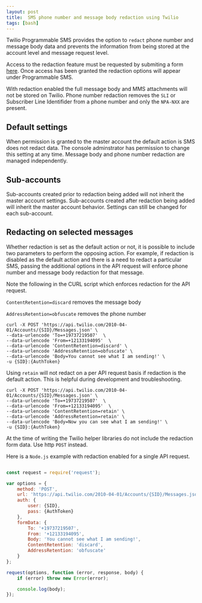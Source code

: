 ```yaml
---
layout: post
title:  SMS phone number and message body redaction using Twilio
tags: [bash]
---
```

Twilio Programmable SMS provides the option to `redact` phone number and message body data and prevents the information from being stored at the account level and message request level.
<!--more-->

Access to the redaction feature must be requested by submiting a form [here](https://ahoy.twilio.com/message-body-redaction?_ga=2.114374407.109597969.1552660807-50235969.1532381789). Once access has been granted the redaction options will appear under Programmable SMS.

With redaction enabled the full message body and MMS attachments will not be stored on Twilio. Phone number redaction removes the `SLI` or Subscriber Line Identifider from a phone number and only the `NPA-NXX` are present. 


## Default settings

When permission is granted to the master account the default action is SMS does not redact data. The console adminstrator has permission to change this setting at any time. Message body and phone number redaction are managed independently. 

## Sub-accounts
Sub-accounts created prior to redaction being added will not inherit the master account settings. Sub-accounts created after redaction being added will inherit the master account behavior. Settings can still be changed for each sub-account.


## Redacting on selected messages

Whether redaction is set as the default action or not, it is possible to include two parameters to perform the opposing action. For example, if redaction is disabled as the default action and there is a need to redact a particular SMS, passing the additional options  in the API request will enforce phone number and message body redaction for that message.

Note the following in the CURL script which enforces redaction for the API request. 

`ContentRetention=discard` removes the message body

`AddressRetention=obfuscate` removes the phone number

```
curl -X POST 'https://api.twilio.com/2010-04-01/Accounts/{SID}/Messages.json' \
--data-urlencode 'To=+19737219507'  \
--data-urlencode 'From=+12133194095'  \
--data-urlencode 'ContentRetention=discard' \
--data-urlencode 'AddressRetention=obfuscate' \
--data-urlencode 'Body=You cannot see what I am sending!' \
-u {SID}:{AuthToken} 

```
Using `retain` will not redact on a per API request basis if redaction is the default action. This is helpful during development and troubleshooting.

```
curl -X POST 'https://api.twilio.com/2010-04-01/Accounts/{SID}/Messages.json' \
--data-urlencode 'To=+19737219507'  \
--data-urlencode 'From=+12133194095'  \
--data-urlencode 'ContentRetention=retain' \
--data-urlencode 'AddressRetention=retain' \
--data-urlencode 'Body=Now you can see what I am sending!' \
-u {SID}:{AuthToken} 

```
At the time of writing the Twilio helper libraries do not include the redaction form data. Use http `POST` instead.

Here is a `Node.js` example with redaction enabled for a single API request.

```javascript

const request = require('request');

var options = {
    method: 'POST',
    url: 'https://api.twilio.com/2010-04-01/Accounts/{SID}/Messages.json',
    auth: {
        user: {SID},
        pass: {AuthToken}
    },
    formData: {
        To: '+19737219507',
        From: '+12133194095',
        Body: 'You cannot see what I am sending!',
        ContentRetention: 'discard',
        AddressRetention: 'obfuscate'
    }
};

request(options, function (error, response, body) {
    if (error) throw new Error(error);

    console.log(body);
});

```

